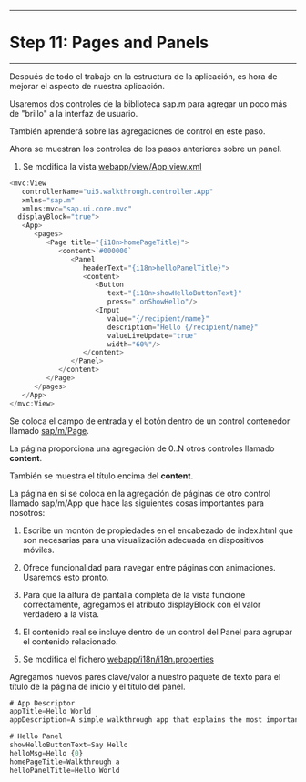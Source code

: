 **************************
# Step 11: Pages and Panels
**************************

Después de todo el trabajo en la estructura de la aplicación, es hora de mejorar el aspecto de
nuestra aplicación.


Usaremos dos controles de la biblioteca sap.m para agregar un poco más de "brillo" a la interfaz de usuario.


También aprenderá sobre las agregaciones de control en este paso.


Ahora se muestran los controles de los pasos anteriores sobre un panel.


1. Se modifica la vista [webapp/view/App.view.xml](webapp/view/App.view.xml)

``` js
<mvc:View
   controllerName="ui5.walkthrough.controller.App"
   xmlns="sap.m"
   xmlns:mvc="sap.ui.core.mvc"
  displayBlock="true">
   <App>
      <pages>
         <Page title="{i18n>homePageTitle}">
            <content>`#000000`
               <Panel
                  headerText="{i18n>helloPanelTitle}">
                  <content>
                     <Button
                        text="{i18n>showHelloButtonText}"
                        press=".onShowHello"/>
                     <Input
                        value="{/recipient/name}"
                        description="Hello {/recipient/name}"
                        valueLiveUpdate="true"
                        width="60%"/>
                  </content>
               </Panel>
            </content>
         </Page>
      </pages>
   </App>
</mvc:View>
```
Se coloca el campo de entrada y el botón dentro de un control contenedor llamado <ins>sap/m/Page</ins>.


La página proporciona una agregación de 0..N otros controles llamado 
**content**. 


También se muestra el título encima del **content**.


La página en sí se coloca en la agregación de páginas de otro control llamado sap/m/App que hace las siguientes cosas importantes para nosotros: 

1. Escribe un montón de propiedades en el encabezado de index.html que son necesarias para una visualización adecuada en dispositivos móviles.


2. Ofrece funcionalidad para navegar entre páginas con animaciones. Usaremos esto pronto.


3. Para que la altura de pantalla completa de la vista funcione correctamente,
agregamos el atributo displayBlock con el valor verdadero a la vista. 


4. El contenido real se incluye dentro de un control del Panel para agrupar el contenido relacionado.

 
2. Se modifica el fichero [webapp/i18n/i18n.properties](webapp/i18n/i18n.properties)

Agregamos nuevos pares clave/valor a nuestro paquete de texto para el título de la página de inicio y el título del panel.

``` js
# App Descriptor
appTitle=Hello World
appDescription=A simple walkthrough app that explains the most important concepts of SAPUI5

# Hello Panel
showHelloButtonText=Say Hello
helloMsg=Hello {0}
homePageTitle=Walkthrough a 
helloPanelTitle=Hello World
```
